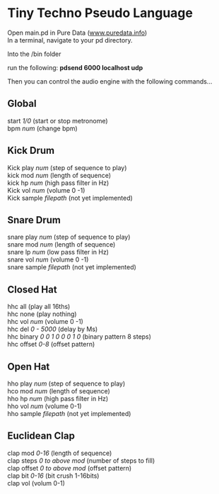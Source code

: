 # Tiny Techno Pseudo Language  
Open main.pd in Pure Data (www.puredata.info)  
In a terminal, navigate to your pd directory.  

Into the /bin folder  

run the following: **pdsend 6000 localhost udp**  

Then you can control the audio engine with the following commands...  

## Global  
start *1/0* (start or stop metronome)  
bpm *num* (change bpm)  

## Kick Drum  
Kick play *num* (step of sequence to play)  
kick mod *num* (length of sequence)  
kick hp *num* (high pass filter in Hz)  
Kick vol *num* (volume 0 -1)  
Kick sample *filepath* (not yet implemented)  

## Snare Drum  
snare play *num* (step of sequence to play)  
snare mod *num* (length of sequence)  
snare lp *num* (low pass filter in Hz)  
snare vol *num* (volume 0 -1)  
snare sample *filepath* (not yet implemented)  

## Closed Hat  
hhc all (play all 16ths)  
hhc none (play nothing)  
hhc vol *num* (volume 0 -1)  
hhc del *0 - 5000* (delay by Ms)  
hhc binary *0 0 1 0 0 0 1 0* (binary pattern 8 steps)  
hhc offset *0-8* (offset pattern)  

## Open Hat  
hho play *num* (step of sequence to play)  
hco mod *num* (length of sequence)  
hho hp *num* (high pass filter in Hz)  
hho vol *num* (volume 0-1)  
hho sample *filepath* (not yet implemented)  

## Euclidean Clap  
clap mod *0-16* (length of sequence)  
clap steps *0 to above mod* (number of steps to fill)  
clap offset *0 to above mod* (offset pattern)  
clap bit *0-16* (bit crush 1-16bits)  
clap vol (volum 0-1)

